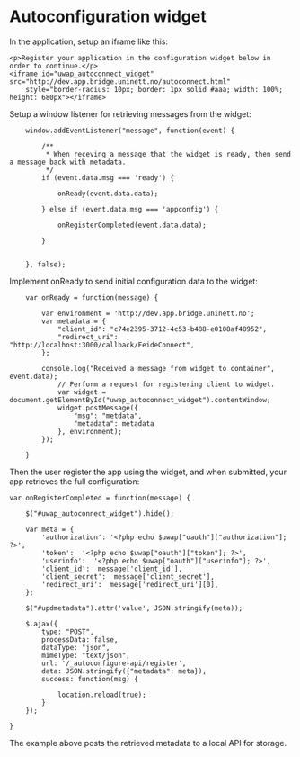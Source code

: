# Autoconfiguration widget


In the application, setup an iframe like this:


	<p>Register your application in the configuration widget below in order to continue.</p>
	<iframe id="uwap_autoconnect_widget" src="http://dev.app.bridge.uninett.no/autoconnect.html" 
		style="border-radius: 10px; border: 1px solid #aaa; width: 100%; height: 680px"></iframe>


Setup a window listener for retrieving messages from the widget:

		window.addEventListener("message", function(event) {

			/**
			 * When receving a message that the widget is ready, then send a message back with metadata.
			 */
			if (event.data.msg === 'ready') {

				onReady(event.data.data);

			} else if (event.data.msg === 'appconfig') {

				onRegisterCompleted(event.data.data);

			}


		}, false);


Implement onReady to send initial configuration data to the widget:

		var onReady = function(message) {

			var environment = 'http://dev.app.bridge.uninett.no';
			var metadata = {
				"client_id": "c74e2395-3712-4c53-b488-e0108af48952",
				"redirect_uri": "http://localhost:3000/callback/FeideConnect",
			};
				
			console.log("Received a message from widget to container", event.data);
				// Perform a request for registering client to widget.
				var widget = document.getElementById("uwap_autoconnect_widget").contentWindow;
				widget.postMessage({
					"msg": "metdata", 
					"metadata": metadata
				}, environment);
			});

		} 

Then the user register the app using the widget, and when submitted, your app retrieves the full configuration:

	var onRegisterCompleted = function(message) {

		$("#uwap_autoconnect_widget").hide();

		var meta = {
			'authorization': '<?php echo $uwap["oauth"]["authorization"]; ?>',
			'token':  '<?php echo $uwap["oauth"]["token"]; ?>',
			'userinfo':  '<?php echo $uwap["oauth"]["userinfo"]; ?>',
			'client_id':  message['client_id'],
			'client_secret':  message['client_secret'],
			'redirect_uri':  message['redirect_uri'][0],
		};

		$("#updmetadata").attr('value', JSON.stringify(meta));

		$.ajax({
			type: "POST",
			processData: false,
			dataType: "json",
			mimeType: "text/json",
			url: '/_autoconfigure-api/register',
			data: JSON.stringify({"metadata": meta}),
			success: function(msg) {

				location.reload(true);	
			}
		});

	}

The example above posts the retrieved metadata to a local API for storage.



